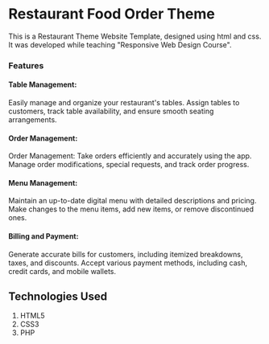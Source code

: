 # Restaurant Food Order Theme
This is a Restaurant Theme Website Template, designed using html and css. It was developed while teaching "Responsive Web Design Course".

<h3>Features </h3>
<h4>Table Management:</h4>
Easily manage and organize your restaurant's tables. Assign tables to customers, track table availability, and ensure smooth seating arrangements.
<h4>Order Management:</h4>
Order Management: Take orders efficiently and accurately using the app. Manage order modifications, special requests, and track order progress.
<h4>Menu Management:</h4>
Maintain an up-to-date digital menu with detailed descriptions and pricing. Make changes to the menu items, add new items, or remove discontinued ones.
<h4>Billing and Payment:</h4>
Generate accurate bills for customers, including itemized breakdowns, taxes, and discounts. Accept various payment methods, including cash, credit cards, and mobile wallets.



## Technologies Used
1. HTML5
2. CSS3
3. PHP


